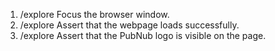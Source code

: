 1. /explore Focus the browser window.
2. /explore Assert that the webpage loads successfully.
3. /explore Assert that the PubNub logo is visible on the page.